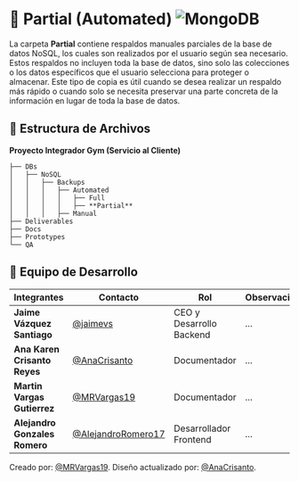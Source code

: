 # 📂 **Partial (Automated)** ![MongoDB](https://img.shields.io/badge/MongoDB-%234ea94b.svg?style=for-the-badge&logo=mongodb&logoColor=white)

La carpeta **Partial** contiene respaldos manuales parciales de la base de datos NoSQL, los cuales son realizados por el usuario según sea necesario. Estos respaldos no incluyen toda la base de datos, sino solo las colecciones o los datos específicos que el usuario selecciona para proteger o almacenar. Este tipo de copia es útil cuando se desea realizar un respaldo más rápido o cuando solo se necesita preservar una parte concreta de la información en lugar de toda la base de datos.

## 📁 **Estructura de Archivos**
**Proyecto Integrador Gym (Servicio al Cliente)**
```plaintext
├── DBs
│   ├── NoSQL
│   │   ├── Backups
│   │   │   ├── Automated
│   │   │   │   ├── Full
│   │   │   │   ├── **Partial**
│   │   │   ├── Manual
├── Deliverables
├── Docs
├── Prototypes
└── QA
```
## 👥 **Equipo de Desarrollo**

| Integrantes                   | Contacto                                                   | Rol                      | Observaciones |
| ----------------------------- | ---------------------------------------------------------- | ------------------------ | ------------- |
| **Jaime Vázquez Santiago**    | [@jaimevs](https://github.com/jaimevs)                     | CEO y Desarrollo Backend | ...           |
| **Ana Karen Crisanto Reyes** | [@AnaCrisanto](https://github.com/AnaCrisanto)             | Documentador             | ...           |
| **Martin Vargas Gutierrez**   | [@MRVargas19](https://github.com/MRVargas19)               | Documentador             | ...           |
| **Alejandro Gonzales Romero** | [@AlejandroRomero17](https://github.com/AlejandroRomero17) | Desarrollador Frontend   | ...           |


Creado por: [@MRVargas19](https://github.com/MRVargas19).
Diseño actualizado por: [@AnaCrisanto](https://github.com/AnaCrisanto).
